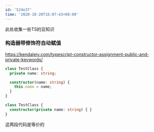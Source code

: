 ```yaml
---
id: '524e37'
time: '2020-10-20T16:07:43+08:00'
---
```

此处收集一些TS的豆知识
### 构造器带修饰符自动赋值
https://kendaleiv.com/typescript-constructor-assignment-public-and-private-keywords/

```typescript
class TestClass {
  private name: string;

  constructor(name: string) {
    this.name = name;
  }
}
```
```typescript
class TestClass {
  constructor(private name: string) { }
}
```
这两段代码是等价的